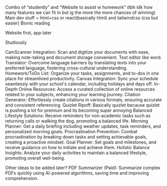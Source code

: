 

Combo of “studently” and “Website to assist w homework” (tbh idk how many features we can fit in but ig the more the more chances of winning)
Main dev stuff = html+css or react(basically html) and tailwindcss (css but easier)
Bionic reading

Website first, app later

Studiously

CamScanner Integration: Scan and digitize your documents with ease, making note-taking and document storage convenient.
Text editor like word.
Translator: Overcome language barriers by translating texts into your preferred language, fostering cross-cultural understanding.
Homework/ToDo List: Organize your tasks, assignments, and to-dos in one place for streamlined productivity.
Canvas Integration: Sync your schedule seamlessly with your school's calendar, including holidays and days off.
In-Depth Online Resources: Access a curated collection of online resources related to your subjects, enhancing your learning journey.
Citation Generator: Effortlessly create citations in various formats, ensuring accurate and consistent referencing.
Quizlet Ripoff: Basically quizlet because quizlet is pushing a lot for premium and its becoming super annoying
Balanced Lifestyle Solutions: Receive reminders for non-academic tasks such as returning calls or walking the dog, promoting a balanced life.
Morning Planner: Get a daily briefing including weather updates, task reminders, and personalized morning goals.
Procrastination Prevention: Combat procrastination by breaking down tasks and setting achievable goals, creating a proactive mindset.
Goal Planner: Set goals and milestones, and receive guidance on how to initiate and achieve them.
Holistic Balance Insights: Analyze your daily activities to maintain a balanced lifestyle, promoting overall well-being.




Other ideas to be added later?
PDF Summarizer (Paid): Summarize complex PDFs quickly using AI-powered algorithms, saving time and improving comprehension.



